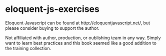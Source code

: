 # eloquent-js-exercises
Eloquent Javascript can be found at http://eloquentjavascript.net/, but please consider buying to support the author.

Not affiliated with author, production, or oublishing team in any way. Simply want to learn best practices and this book seemed like a good addition to the training collection.

